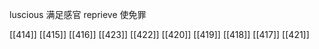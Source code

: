 




luscious 满足感官
reprieve 使免罪

[[414]]
[[415]]
[[416]]
[[423]]
[[422]]
[[420]]
[[419]]
[[418]]
[[417]]
[[421]]